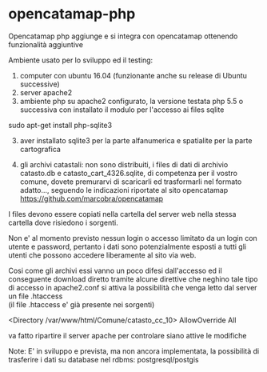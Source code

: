 # opencatamap-php
Opencatamap php aggiunge e si integra con opencatamap ottenendo funzionalità aggiuntive

Ambiente usato per lo sviluppo ed il testing:
1) computer con ubuntu 16.04 (funzionante anche su release di Ubuntu successive)
1) server apache2 
2) ambiente php su apache2 configurato, la versione testata php 5.5 o successiva 
 con installato il modulo per l'accesso ai files sqlite

sudo apt-get install php-sqlite3


3) aver installato sqlite3 per la parte alfanumerica e spatialite per la parte cartografica

4) gli archivi catastali:
non sono distribuiti, i files di dati di archivio catasto.db e catasto_cart_4326.sqlite,
di competenza per il vostro comune, dovete premurarvi di scaricarli ed trasformarli nel formato adatto..., 
seguendo le indicazioni riportate al sito opencatamap https://github.com/marcobra/opencatamap

I files devono essere copiati nella cartella del server web nella stessa cartella dove risiedono i sorgenti.

Non e' al momento previsto nessun login o accesso limitato da un login con utente e password, pertanto i dati sono potenzialmente esposti a tutti gli utenti che possono accedere liberamente al sito via web.

Cosi come gli archivi essi vanno un poco difesi dall'accesso ed il conseguente download diretto tramite alcune direttive che neghino tale tipo di accesso in apache2.conf si attiva la possibilità che venga letto dal server un file .htaccess   
(il file .htaccess e' già presente nei sorgenti)

<Directory /var/www/html/Comune/catasto_cc_10>
     AllowOverride All
</Directory>

va fatto ripartire il server apache per controlare siano attive le modifiche



Note: 
E' in sviluppo e prevista, ma non ancora implementata, la possibilità di trasferire i dati su
database nel rdbms: postgresql/postgis 

